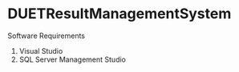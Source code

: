 # DUETResultManagementSystem
Software Requirements
  1. Visual Studio
  2. SQL Server Management Studio
